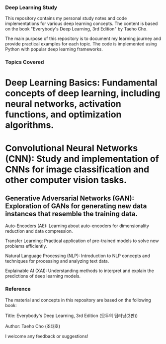 ### Deep Learning Study

This repository contains my personal study notes and code implementations for various deep learning concepts. The content is based on the book "Everybody's Deep Learning, 3rd Edition" by Taeho Cho.

The main purpose of this repository is to document my learning journey and provide practical examples for each topic. The code is implemented using Python with popular deep learning frameworks.

### Topics Covered
# Deep Learning Basics: Fundamental concepts of deep learning, including neural networks, activation functions, and optimization algorithms.

# Convolutional Neural Networks (CNN): Study and implementation of CNNs for image classification and other computer vision tasks.

## Generative Adversarial Networks (GAN): Exploration of GANs for generating new data instances that resemble the training data.

Auto-Encoders (AE): Learning about auto-encoders for dimensionality reduction and data compression.

Transfer Learning: Practical application of pre-trained models to solve new problems efficiently.

Natural Language Processing (NLP): Introduction to NLP concepts and techniques for processing and analyzing text data.

Explainable AI (XAI): Understanding methods to interpret and explain the predictions of deep learning models.

### Reference
The material and concepts in this repository are based on the following book:

Title: Everybody's Deep Learning, 3rd Edition (모두의 딥러닝(3판))

Author: Taeho Cho (조태호)

I welcome any feedback or suggestions!
